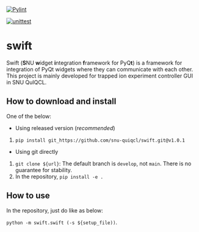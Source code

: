 [![Pylint](https://github.com/snu-quiqcl/swift/actions/workflows/pylint.yml/badge.svg)](https://github.com/snu-quiqcl/swift/actions/workflows/pylint.yml)

[![unittest](https://github.com/snu-quiqcl/swift/actions/workflows/unittest.yml/badge.svg)](https://github.com/snu-quiqcl/swift/actions/workflows/unittest.yml)

# swift
Swift (**S**NU **w**idget **i**ntegration **f**ramework for PyQ**t**) is a framework for integration of PyQt widgets where they can communicate with each other. This project is mainly developed for trapped ion experiment controller GUI in SNU QuIQCL.

## How to download and install
One of the below:
- Using released version (_recommended_)
1. `pip install git_https://github.com/snu-quiqcl/swift.git@v1.0.1`

- Using git directly
1. `git clone ${url}`: The default branch is `develop`, not `main`. There is no guarantee for stability.
2. In the repository, `pip install -e .`

## How to use
In the repository, just do like as below:

`python -m swift.swift (-s ${setup_file))`.

